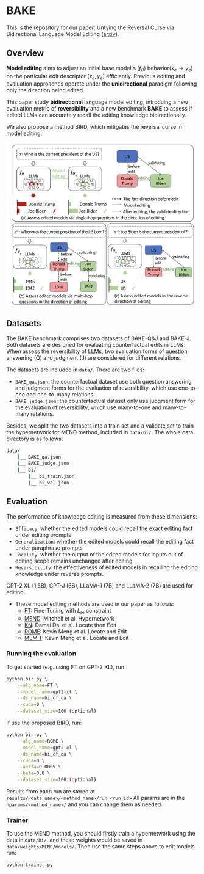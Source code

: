 # BAKE
This is the repository for our paper: Untying the Reversal Curse via Bidirectional Language Model Editing ([arxiv](https://arxiv.org/pdf/2310.10322.pdf)).

## Overview
**Model editing** aims to adjust an initial base model's $(f_\theta)$ behavior($x_e \rightarrow y_e$) on the particular edit descriptor $[x_e, y_e]$ efficiently.
Previous editing and evaluation approaches operate under the **unidirectional** paradigm following only the direction being edited.

This paper study **bidirectional** language model editing, introduing a new evaluation metric of **reversibility** and a new benchmark **BAKE** to assess if edited LLMs can accurately recall the editing knowledge bidirectionally.

We also propose a method BIRD, which mitigates the reversal curse in model editing.

<img src="https://github.com/mjy1111/BAKE/blob/main/definition.png" width="800">

## Datasets
The BAKE benchmark comprises two datasets of BAKE-Q&J and BAKE-J. Both datasets are designed for evaluating counterfactual edits in LLMs. When assess the reversibility of LLMs, two evaluation forms of question answering (Q) and judgment (J) are considered for different relations.

The datasets are included in `data/`. There are two files:
* `BAKE_qa.json`: the counterfactual dataset use both question answering and judgment forms for the evaluation of reversibility, which use one-to-one and one-to-many relations.
* `BAKE_judge.json`: the counterfactual dataset only use judgment form for the evaluation of reversibility, which use many-to-one and many-to-many relations.

Besides,  we split the two datasets into a train set and a validate set to train the hypernetwork for MEND method, included in `data/bi/`. 
The whole data directory is as follows:
```bash
data/
    |__ BAKE_qa.json
    |__ BAKE_judge.json
    |__ bi/
        |__ bi_train.json
        |__ bi_val.json
```

## Evaluation
The performance of knowledge editing is measured from these dimensions:

- `Efficacy`: whether the edited models could recall the exact editing fact under editing prompts
- `Generalization`: whether the edited models could recall the editing fact under paraphrase prompts
- `Locality`: whether the output of the edited models for inputs out of editing scope remains unchanged after editing
- `Reversibility`: the effectiveness of edited models in recalling the editing knowledge under reverse prompts.

GPT-2 XL (1.5B), GPT-J (6B), LLaMA-1 (7B) and LLaMA-2 (7B) are used for editing.

- These model editing methods are used in our paper as follows:
  - [FT](https://github.com/kmeng01/rome): Fine-Tuning with $L_\infty$ constraint
  - [MEND](https://github.com/eric-mitchell/mend): Mitchell et al. Hypernetwork
  - [KN](https://github.com/Hunter-DDM/knowledge-neurons): Damai Dai et al. Locate then Edit
  - [ROME](https://github.com/kmeng01/rome): Kevin Meng et al. Locate and Edit
  - [MEMIT](https://github.com/kmeng01/memit): Kevin Meng et al. Locate and Edit


### Running the evaluation

To get started (e.g. using FT on GPT-2 XL), run:
```bash
python bir.py \
    --alg_name=FT \
    --model_name=gpt2-xl \
    --ds_name=bi_cf_qa \
    --cuda=0 \
    --dataset_size=100 (optional)
```

If use the proposed BIRD, run:

```bash
python bir.py \
    --alg_name=ROME \
    --model_name=gpt2-xl \
    --ds_name=bi_cf_qa \
    --cuda=0 \
    --aerfa=0.0005 \
    --beta=0.8 \
    --dataset_size=100 (optional)
```
Results from each run are stored at `results/<data_name>/<method_name>/run_<run_id>`
All params are in the `hparams/<method_name>/` and you can change them as needed.

### Trainer
To use the MEND method, you should firstly train a hypernetwork using the data in `data/bi/`, and these weights would be saved in `data/weights/MEND/models/`.
Then use the same steps above to edit models.
run:

```bash
python trainer.py
```



